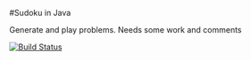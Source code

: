 #Sudoku in Java 

Generate and play problems. Needs some work and comments

[![Build Status](https://app.travis-ci.com/Kevin-Sim/Sudoku.svg?branch=master)](https://app.travis-ci.com/Kevin-Sim/Sudoku)
